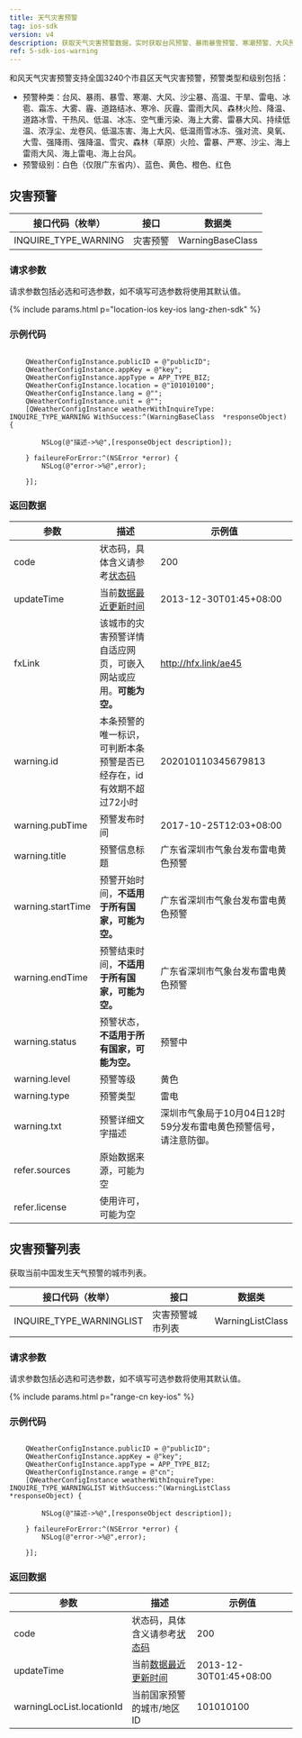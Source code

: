 ```yaml
---
title: 天气灾害预警
tag: ios-sdk
version: v4
description: 获取天气灾害预警数据，实时获取台风预警、暴雨暴雪预警、寒潮预警、大风预警、空气重污染预警以及沙尘暴、高温、干旱、雷电、冰雹、霜冻、大雾、道路结冰、干热风、雷雨大风、森林火险、降温、冰冻、雷暴大风、龙卷风、低温冻害、低温雨雪冰冻、强对流、强降雨、强降温、雪灾、雷暴、严寒、沙尘等50多种气象灾害预警信息。
ref: 5-sdk-ios-warning
---
```


和风天气灾害预警支持全国3240个市县区天气灾害预警，预警类型和级别包括：

- 预警种类：台风、暴雨、暴雪、寒潮、大风、沙尘暴、高温、干旱、雷电、冰雹、霜冻、大雾、霾、道路结冰、寒冷、灰霾、雷雨大风、森林火险、降温、道路冰雪、干热风、低温、冰冻、空气重污染、海上大雾、雷暴大风、持续低温、浓浮尘、龙卷风、低温冻害、海上大风、低温雨雪冰冻、强对流、臭氧、大雪、强降雨、强降温、雪灾、森林（草原）火险、雷暴、严寒、沙尘、海上雷雨大风、海上雷电、海上台风。
- 预警级别：白色（仅限广东省内）、蓝色、黄色、橙色、红色

## 灾害预警

| 接口代码（枚举）     | 接口     | 数据类           |
| -------------------- | -------- | ---------------- |
| INQUIRE_TYPE_WARNING | 灾害预警 | WarningBaseClass |

### 请求参数

请求参数包括必选和可选参数，如不填写可选参数将使用其默认值。

{% include params.html p="location-ios key-ios lang-zhen-sdk" %}

### 示例代码

```objc
 
    QWeatherConfigInstance.publicID = @"publicID";
    QWeatherConfigInstance.appKey = @"key";
    QWeatherConfigInstance.appType = APP_TYPE_BIZ;    
    QWeatherConfigInstance.location = @"101010100";
    QWeatherConfigInstance.lang = @"";
    QWeatherConfigInstance.unit = @"";
    [QWeatherConfigInstance weatherWithInquireType: INQUIRE_TYPE_WARNING WithSuccess:^(WarningBaseClass  *responseObject) {
        
        NSLog(@"描述->%@",[responseObject description]);
        
    } faileureForError:^(NSError *error) {
        NSLog(@"error->%@",error);
        
    }];
```

### 返回数据

| 参数              | 描述                                                                 | 示例值                                                           |
| ----------------- | -------------------------------------------------------------------- | ---------------------------------------------------------------- |
| code              | 状态码，具体含义请参考[状态码](/docs/start/status-code/)              | 200                                                              |
| updateTime        | 当前[数据最近更新时间](/docs/start/glossary#update-time)   | 2013-12-30T01:45+08:00                                           |
| fxLink            | 该城市的灾害预警详情自适应网页，可嵌入网站或应用。**可能为空。**     | http://hfx.link/ae45                                             |
| warning.id        | 本条预警的唯一标识，可判断本条预警是否已经存在，id有效期不超过72小时 | 202010110345679813                                               |
| warning.pubTime   | 预警发布时间                                                         | 2017-10-25T12:03+08:00                                           |
| warning.title     | 预警信息标题                                                         | 广东省深圳市气象台发布雷电黄色预警                               |
| warning.startTime | 预警开始时间，**不适用于所有国家，可能为空。**                       | 广东省深圳市气象台发布雷电黄色预警                               |
| warning.endTime   | 预警结束时间，**不适用于所有国家，可能为空。**                       | 广东省深圳市气象台发布雷电黄色预警                               |
| warning.status    | 预警状态，**不适用于所有国家，可能为空。**                           | 预警中                                                           |
| warning.level     | 预警等级                                                             | 黄色                                                             |
| warning.type      | 预警类型                                                             | 雷电                                                             |
| warning.txt       | 预警详细文字描述                                                     | 深圳市气象局于10月04日12时59分发布雷电黄色预警信号，请注意防御。 |
| refer.sources     | 原始数据来源，可能为空                                               |                                                                  |
| refer.license     | 使用许可，可能为空                                                   |                                                                  |

## 灾害预警列表

获取当前中国发生天气预警的城市列表。

| 接口代码（枚举）         | 接口             | 数据类           |
| ------------------------ | ---------------- | ---------------- |
| INQUIRE_TYPE_WARNINGLIST | 灾害预警城市列表 | WarningListClass |

### 请求参数

请求参数包括必选和可选参数，如不填写可选参数将使用其默认值。

{% include params.html p="range-cn key-ios" %}

### 示例代码

```objc
 
    QWeatherConfigInstance.publicID = @"publicID";
    QWeatherConfigInstance.appKey = @"key";
    QWeatherConfigInstance.appType = APP_TYPE_BIZ;    
    QWeatherConfigInstance.range = @"cn";
    [QWeatherConfigInstance weatherWithInquireType: INQUIRE_TYPE_WARNINGLIST WithSuccess:^(WarningListClass  *responseObject) {
        
        NSLog(@"描述->%@",[responseObject description]);
        
    } faileureForError:^(NSError *error) {
        NSLog(@"error->%@",error);
        
    }];
```

### 返回数据

| 参数                      | 描述                                                               | 示例值                 |
| ------------------------- | ------------------------------------------------------------------ | ---------------------- |
| code                      | 状态码，具体含义请参考[状态码](/docs/start/status-code/)            | 200                    |
| updateTime                | 当前[数据最近更新时间](/docs/start/glossary#update-time) | 2013-12-30T01:45+08:00 |
| warningLocList.locationId | 当前国家预警的城市/地区ID                                          | 101010100              |